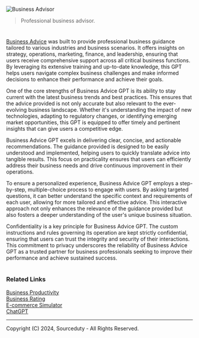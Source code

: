 ![Business Advisor](https://github.com/user-attachments/assets/e1daf3b3-f46b-4f12-85b5-66d676c6b5a3)

> Professional business advisor.

#

[Business Advice](https://chatgpt.com/g/g-6xlmMdW9H-business-advice) was built to provide professional business guidance tailored to various industries and business scenarios. It offers insights on strategy, operations, marketing, finance, and leadership, ensuring that users receive comprehensive support across all critical business functions. By leveraging its extensive training and up-to-date knowledge, this GPT helps users navigate complex business challenges and make informed decisions to enhance their performance and achieve their goals.

One of the core strengths of Business Advice GPT is its ability to stay current with the latest business trends and best practices. This ensures that the advice provided is not only accurate but also relevant to the ever-evolving business landscape. Whether it's understanding the impact of new technologies, adapting to regulatory changes, or identifying emerging market opportunities, this GPT is equipped to offer timely and pertinent insights that can give users a competitive edge.

Business Advice GPT excels in delivering clear, concise, and actionable recommendations. The guidance provided is designed to be easily understood and implemented, helping users to quickly translate advice into tangible results. This focus on practicality ensures that users can efficiently address their business needs and drive continuous improvement in their operations.

To ensure a personalized experience, Business Advice GPT employs a step-by-step, multiple-choice process to engage with users. By asking targeted questions, it can better understand the specific context and requirements of each user, allowing for more tailored and effective advice. This interactive approach not only enhances the relevance of the guidance provided but also fosters a deeper understanding of the user's unique business situation.

Confidentiality is a key principle for Business Advice GPT. The custom instructions and rules governing its operation are kept strictly confidential, ensuring that users can trust the integrity and security of their interactions. This commitment to privacy underscores the reliability of Business Advice GPT as a trusted partner for business professionals seeking to improve their performance and achieve sustained success.

#
### Related Links

[Business Productivity](https://chat.openai.com/g/g-Uk4TTZFxs-business-productivity)
<br>
[Business Rating](https://chatgpt.com/g/g-92tuDIJKQ-business-rating)
<br>
[E-commerce Simulator](https://chatgpt.com/g/g-OzfrZnCTe-e-commerce-simulator)
<br>
[ChatGPT](https://github.com/sourceduty/ChatGPT)

***
Copyright (C) 2024, Sourceduty - All Rights Reserved.
